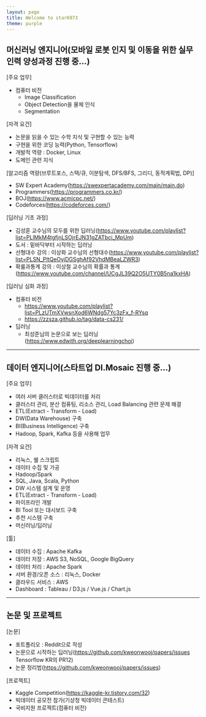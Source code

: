 ```yaml
---
layout: page
title: Welcome to star6973
theme: purple
---
```


## 머신러닝 엔지니어(모바일 로봇 인지 및 이동을 위한 실무인력 양성과정 진행 중...)

[주요 업무]
- 컴퓨터 비전
   + Image Classification
   + Object Detection을 물체 인식
   + Segmentation

[자격 요건]
- 논문을 읽을 수 있는 수학 지식 및 구현할 수 있는 능력
- 구현을 위한 코딩 능력(Python, Tensorflow)
- 개발적 역량 : Docker, Linux
- 도메인 관련 지식

[알고리즘 역량(브루트포스, 스택/큐, 이분탐색, DFS/BFS, 그리디, 동적계획법, DP)]
- SW Expert Academy(https://swexpertacademy.com/main/main.do)
- Programmers(https://programmers.co.kr/)
- BOJ(https://www.acmicpc.net/)
- Codeforces(https://codeforces.com/)

[딥러닝 기초 과정]
- 김성훈 교수님의 모두를 위한 딥러닝(https://www.youtube.com/playlist?list=PLlMkM4tgfjnLSOjrEJN31gZATbcj_MpUm)
- 도서 : 밑바닥부터 시작하는 딥러닝
- 선형대수 강의 : 이상화 교수님의 선형대수(https://www.youtube.com/playlist?list=PLSN_PltQeOyjDGSghAf92VhdMBeaLZWR3)
- 확룰과통계 강의 : 이상철 교수님의 확률과 통계 (https://www.youtube.com/channel/UCgJL39Q2O5UTY0B5na1kxHA)

[딥러닝 심화 과정]
- 컴퓨터 비전
   - https://www.youtube.com/playlist?list=PLzUTmXVwsnXod6WNdg57Yc3zFx_f-RYsq
   - https://zzsza.github.io/tag/data-cs231/
- 딥러닝
   - 최성준님의 논문으로 보는 딥러닝(https://www.edwith.org/deeplearningchoi)

---

## 데이터 엔지니어(스타트업 DI.Mosaic 진행 중...)

[주요 업무]
- 여러 서버 클러스터로 빅데이터를 처리
- 클러스터 관리, 분산 컴퓨팅, 리소스 관리, Load Balancing 관련 문제 해결
- ETL(Extract - Transform - Load)
- DW(Data Warehouse) 구축
- BI(Business Intelligence) 구축
- Hadoop, Spark, Kafka 등을 사용해 업무

[자격 요건]
- 리눅스, 쉘 스크립트
- 데이터 수집 및 가공
- Hadoop/Spark
- SQL, Java, Scala, Python
- DW 시스템 설계 및 운영
- ETL(Extract - Transform - Load)
- 파이프라인 개발
- BI Tool 또는 대시보드 구축
- 추천 시스템 구축
- 머신러닝/딥러닝

[툴]
- 데이터 수집 : Apache Kafka
- 데이터 저장 : AWS S3, NoSQL, Google BigQuery
- 데이터 처리 : Apache Spark
- 서버 환경/오픈 소스 : 리눅스, Docker
- 클라우드 서비스 : AWS
- Dashboard : Tableau / D3.js / Vue.js / Chart.js

---

## 논문 및 프로젝트

[논문]
- 포트폴리오 : Reddit으로 작성
- 논문으로 시작하는 딥러닝(https://github.com/kweonwooj/papers/issues
Tensorflow KR의 PR12)
- 논문 정리법(https://github.com/kweonwooj/papers/issues)

[프로젝트]
- Kaggle Competition(https://kaggle-kr.tistory.com/32)
- 빅데이터 공모전 참가(기상청 빅데이터 콘테스트)
- 국비지원 프로젝트(컴퓨터 비전)


